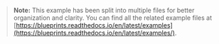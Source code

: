 > **Note:** This example has been split into multiple files for better organization and clarity. You can find all the related example files at [https://blueprints.readthedocs.io/en/latest/examples](https://blueprints.readthedocs.io/en/latest/examples/).
